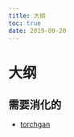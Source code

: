 ```yaml
---
title: 大纲
toc: true
date: 2019-09-20
---
```




# 大纲


## 需要消化的

- [torchgan](https://github.com/torchgan/torchgan)
